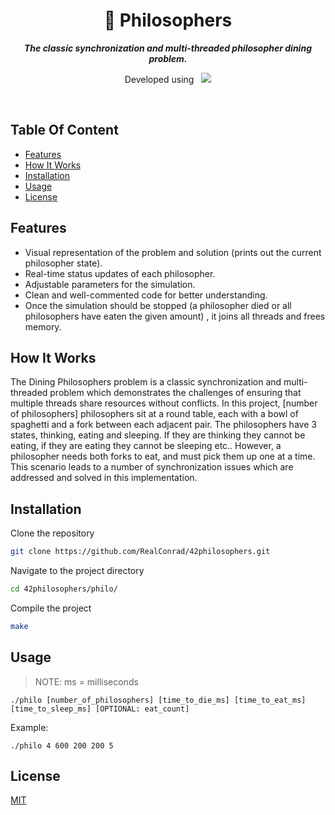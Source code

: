 <div align="center">
  <h1>
    📗 Philosophers
  </h1>
  <p>
    <b><i> The classic synchronization and multi-threaded philosopher dining problem.</i></b>
  </p>
  <p>
    Developed using&nbsp&nbsp
    <a href="https://skillicons.dev">
      <img src="https://skillicons.dev/icons?i=c,vscode,git" />
    </a>
  </p>
</div>

<br />

## Table Of Content
- [Features](#features)
- [How It Works](#how-it-works)
- [Installation](#installation)
- [Usage](#usage)
- [License](#license)

## Features
- Visual representation of the problem and solution (prints out the current philosopher state).
- Real-time status updates of each philosopher.
- Adjustable parameters for the simulation.
- Clean and well-commented code for better understanding.
- Once the simulation should be stopped (a philosopher died or all philosophers have eaten the given amount) , it joins all threads and frees memory.

## How It Works
The Dining Philosophers problem is a classic synchronization and multi-threaded problem which demonstrates the challenges of ensuring that multiple threads share resources without conflicts. In this project, [number of philosophers] philosophers sit at a round table, each with a bowl of spaghetti and a fork between each adjacent pair. The philosophers have 3 states, thinking, eating and sleeping. If they are thinking they cannot be eating, if they are eating they cannot be sleeping etc.. However, a philosopher needs both forks to eat, and must pick them up one at a time. This scenario leads to a number of synchronization issues which are addressed and solved in this implementation.

## Installation
Clone the repository
```bash
git clone https://github.com/RealConrad/42philosophers.git
```
Navigate to the project directory
```bash
cd 42philosophers/philo/
```
Compile the project
```bash
make
```

## Usage
> NOTE: ms = milliseconds
```
./philo [number_of_philosophers] [time_to_die_ms] [time_to_eat_ms] [time_to_sleep_ms] [OPTIONAL: eat_count]
```
Example:
```
./philo 4 600 200 200 5
```

## License
[MIT](https://choosealicense.com/licenses/mit/)

